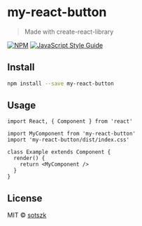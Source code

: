 # my-react-button

> Made with create-react-library

[![NPM](https://img.shields.io/npm/v/my-react-button.svg)](https://www.npmjs.com/package/my-react-button) [![JavaScript Style Guide](https://img.shields.io/badge/code_style-standard-brightgreen.svg)](https://standardjs.com)

## Install

```bash
npm install --save my-react-button
```

## Usage

```tsx
import React, { Component } from 'react'

import MyComponent from 'my-react-button'
import 'my-react-button/dist/index.css'

class Example extends Component {
  render() {
    return <MyComponent />
  }
}
```

## License

MIT © [sotszk](https://github.com/sotszk)
